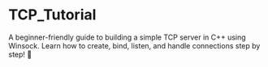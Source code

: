 # TCP_Tutorial
A beginner-friendly guide to building a simple TCP server in C++ using Winsock. Learn how to create, bind, listen, and handle connections step by step! 🚀
